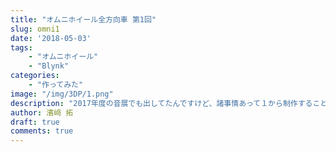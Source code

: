 ```yaml
---
title: "オムニホイール全方向車 第1回"
slug: omni1
date: '2018-05-03'
tags:
    - "オムニホイール"
    - "Blynk"
categories:
    - "作ってみた"
image: "/img/3DP/1.png"
description: "2017年度の音展でも出してたんですけど、諸事情あって１から制作することになりました。"
author: 濱﨑 拓
draft: true
comments: true
---
```

